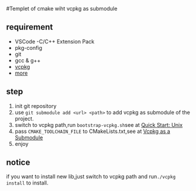 #Templet of cmake wiht vcpkg as submodule

## requirement

- VSCode
  -C/C++ Extension Pack
- pkg-config
- git
- gcc & g++
- [vcpkg](https://github.com/microsoft/vcpkg)
- [more](https://github.com/microsoft/vcpkg#installing-linux-developer-tools)

## step

1. init git repository
2. use `git submodule add <url> <path>` to add vcpkg as submodule of the project.
3. switch to vcpkg path,run `bootstrap-vcpkg.sh`see at [Quick Start: Unix](https://github.com/microsoft/vcpkg#quick-start-unix)
4. pass `CMAKE_TOOLCHAIN_FILE` to CMakeLists.txt,see at [Vcpkg as a Submodule](https://github.com/microsoft/vcpkg#vcpkg-as-a-submodule)
5. enjoy

## notice

if you want to install new lib,just switch to vcpkg path and run`./vcpkg install` to install.
